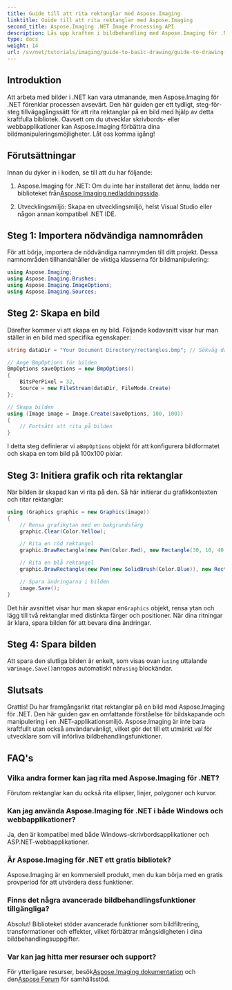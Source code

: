 ```yaml
---
title: Guide till att rita rektanglar med Aspose.Imaging
linktitle: Guide till att rita rektanglar med Aspose.Imaging
second_title: Aspose.Imaging .NET Image Processing API
description: Lås upp kraften i bildbehandling med Aspose.Imaging för .NET i den här omfattande guiden. Lär dig hur du skapar och manipulerar bilder, speciellt med fokus på att rita rektanglar med anpassade färger och storlekar.
type: docs
weight: 14
url: /sv/net/tutorials/imaging/guide-to-basic-drawing/guide-to-drawing-rectangle/
---
```

## Introduktion

Att arbeta med bilder i .NET kan vara utmanande, men Aspose.Imaging för .NET förenklar processen avsevärt. Den här guiden ger ett tydligt, steg-för-steg tillvägagångssätt för att rita rektanglar på en bild med hjälp av detta kraftfulla bibliotek. Oavsett om du utvecklar skrivbords- eller webbapplikationer kan Aspose.Imaging förbättra dina bildmanipuleringsmöjligheter. Låt oss komma igång!

## Förutsättningar

Innan du dyker in i koden, se till att du har följande:

1.  Aspose.Imaging för .NET: Om du inte har installerat det ännu, ladda ner biblioteket från[Aspose Imaging nedladdningssida](https://releases.aspose.com/imaging/net/).

2. Utvecklingsmiljö: Skapa en utvecklingsmiljö, helst Visual Studio eller någon annan kompatibel .NET IDE.

## Steg 1: Importera nödvändiga namnområden

För att börja, importera de nödvändiga namnrymden till ditt projekt. Dessa namnområden tillhandahåller de viktiga klasserna för bildmanipulering:

```csharp
using Aspose.Imaging;
using Aspose.Imaging.Brushes;
using Aspose.Imaging.ImageOptions;
using Aspose.Imaging.Sources;
```

## Steg 2: Skapa en bild

Därefter kommer vi att skapa en ny bild. Följande kodavsnitt visar hur man ställer in en bild med specifika egenskaper:

```csharp
string dataDir = "Your Document Directory/rectangles.bmp"; // Sökväg där bilden kommer att sparas

// Ange BmpOptions för bilden
BmpOptions saveOptions = new BmpOptions()
{
    BitsPerPixel = 32,
    Source = new FileStream(dataDir, FileMode.Create)
};

// Skapa bilden
using (Image image = Image.Create(saveOptions, 100, 100))
{
    // Fortsätt att rita på bilden
}
```

 I detta steg definierar vi a`BmpOptions` objekt för att konfigurera bildformatet och skapa en tom bild på 100x100 pixlar.

## Steg 3: Initiera grafik och rita rektanglar

När bilden är skapad kan vi rita på den. Så här initierar du grafikkontexten och ritar rektanglar:

```csharp
using (Graphics graphic = new Graphics(image))
{
    // Rensa grafikytan med en bakgrundsfärg
    graphic.Clear(Color.Yellow);

    // Rita en röd rektangel
    graphic.DrawRectangle(new Pen(Color.Red), new Rectangle(30, 10, 40, 80));

    // Rita en blå rektangel
    graphic.DrawRectangle(new Pen(new SolidBrush(Color.Blue)), new Rectangle(10, 30, 80, 40));

    // Spara ändringarna i bilden
    image.Save();
}
```

 Det här avsnittet visar hur man skapar en`Graphics` objekt, rensa ytan och lägg till två rektanglar med distinkta färger och positioner. När dina ritningar är klara, spara bilden för att bevara dina ändringar.

## Steg 4: Spara bilden

 Att spara den slutliga bilden är enkelt, som visas ovan i`using` uttalande var`image.Save()`anropas automatiskt när`using` blockändar.

## Slutsats

Grattis! Du har framgångsrikt ritat rektanglar på en bild med Aspose.Imaging för .NET. Den här guiden gav en omfattande förståelse för bildskapande och manipulering i en .NET-applikationsmiljö. Aspose.Imaging är inte bara kraftfullt utan också användarvänligt, vilket gör det till ett utmärkt val för utvecklare som vill införliva bildbehandlingsfunktioner.

## FAQ's

### Vilka andra former kan jag rita med Aspose.Imaging för .NET?
Förutom rektanglar kan du också rita ellipser, linjer, polygoner och kurvor.

### Kan jag använda Aspose.Imaging för .NET i både Windows och webbapplikationer?
Ja, den är kompatibel med både Windows-skrivbordsapplikationer och ASP.NET-webbapplikationer.

### Är Aspose.Imaging för .NET ett gratis bibliotek?
Aspose.Imaging är en kommersiell produkt, men du kan börja med en gratis provperiod för att utvärdera dess funktioner.

### Finns det några avancerade bildbehandlingsfunktioner tillgängliga?
Absolut! Biblioteket stöder avancerade funktioner som bildfiltrering, transformationer och effekter, vilket förbättrar mångsidigheten i dina bildbehandlingsuppgifter.

### Var kan jag hitta mer resurser och support?
 För ytterligare resurser, besök[Aspose.Imaging dokumentation](https://reference.aspose.com/imaging/net/) och den[Aspose Forum](https://forum.aspose.com/) för samhällsstöd.